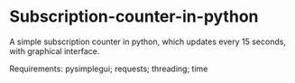 # Subscription-counter-in-python
A simple subscription counter in python, which updates every 15 seconds, with graphical interface.

Requirements: pysimplegui; requests; threading; time
